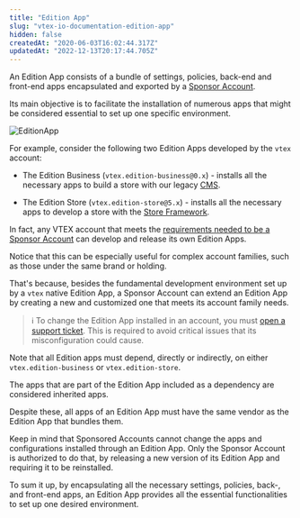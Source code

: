 ```yaml
---
title: "Edition App"
slug: "vtex-io-documentation-edition-app"
hidden: false
createdAt: "2020-06-03T16:02:44.317Z"
updatedAt: "2022-12-13T20:17:44.705Z"
---
```


An Edition App consists of a bundle of settings, policies, back-end and front-end apps encapsulated and exported by a [Sponsor Account](https://developers.vtex.com/docs/guides/vtex-io-documentation-sponsor-account).

Its main objective is to facilitate the installation of numerous apps that might be considered essential to set up one specific environment.

![EditionApp](https://cdn.jsdelivr.net/gh/vtexdocs/dev-portal-content@main/images/vtex-io-documentation-edition-app-0.png)

For example, consider the following two Edition Apps developed by the `vtex` account:

- The Edition Business (`vtex.edition-business@0.x`) - installs all the necessary apps to build a store with our legacy [CMS](https://help.vtex.com/en/tracks/cms--2YcpgIljVaLVQYMzxQbc3z/6OCY6S9tqBXPD5mgpbBInC).

- The Edition Store (`vtex.edition-store@5.x`) - installs all the necessary apps to develop a store with the [Store Framework](https://developers.vtex.com/docs/guides/getting-started-3).

In fact, any VTEX account that meets the [requirements needed to be a Sponsor Account](https://developers.vtex.com/docs/guides/vtex-io-documentation-becoming-a-sponsor-account) can develop and release its own Edition Apps.

Notice that this can be especially useful for complex account families, such as those under the same brand or holding.

That's because, besides the fundamental development environment set up by a `vtex` native Edition App, a Sponsor Account can extend an Edition App by creating a new and customized one that meets its account family needs.

> ℹ️ To change the Edition App installed in an account, you must [open a support ticket](https://help-tickets.vtex.com/smartlink/sso/login/zendesk). This is required to avoid critical issues that its misconfiguration could cause.

Note that all Edition apps must depend, directly or indirectly, on either `vtex.edition-business` or `vtex.edition-store`.

The apps that are part of the Edition App included as a dependency are considered inherited apps.

Despite these, all apps of an Edition App must have the same vendor as the Edition App that bundles them.

Keep in mind that Sponsored Accounts cannot change the apps and configurations installed through an Edition App. Only the Sponsor Account is authorized to do that, by releasing a new version of its Edition App and requiring it to be reinstalled.

To sum it up, by encapsulating all the necessary settings, policies, back-, and front-end apps, an Edition App provides all the essential functionalities to set up one desired environment.
